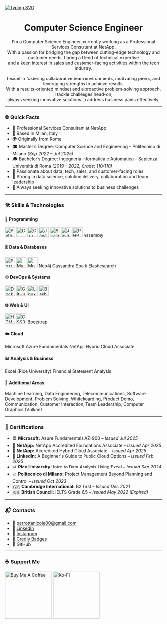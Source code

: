 <a href="https://git.io/typing-svg">
  <img src="https://readme-typing-svg.demolab.com?font=Fira+Code&size=32&duration=3500&pause=1000&color=C084FC&vCenter=true&width=900&height=45&lines=Hey+there%2C+I'm+Nicole.+Welcome+to+my+profile!" alt="Typing SVG" />
</a>

<h1 align="center">Computer Science Engineer</h1>

<p align="center">
  I'm a Computer Science Engineer, currently working as a Professional Services Consultant at NetApp. <br>
  With a passion for bridging the gap between cutting-edge technology and customer needs, I bring a blend of technical expertise <br>
  and a keen interest in sales and customer-facing activities within the tech industry.
  <br><br>
  I excel in fostering collaborative team environments, motivating peers, and leveraging strengths to achieve results. <br>
  With a results-oriented mindset and a proactive problem-solving approach, I tackle challenges head-on, <br>
  always seeking innovative solutions to address business pains effectively.
</p>

---

### 🌐 Quick Facts

- 💼 Professional Services Consultant at NetApp  
- 📍 Based in Milan, Italy  
- 🌍 Originally from Rome  
- 🎓 Master’s Degree: Computer Science and Engineering – Politecnico di Milano *(Sep 2022 – Jul 2025)*  
- 🎓 Bachelor’s Degree: Ingegneria Informatica e Automatica – Sapienza Università di Roma *(2019 – 2022, Grade: 110/110)* 
- 💬 Passionate about data, tech, sales, and customer-facing roles  
- 🤝 Strong in data science, solution delivery, collaboration and team leadership  
- 🚀 Always seeking innovative solutions to business challenges  

---

### 🛠️ Skills & Technologies

#### 🧠 Programming

<p align="left">
  <img src="https://raw.githubusercontent.com/danielcranney/readme-generator/main/public/icons/skills/python-colored.svg" width="32" alt="Python" />
  <img src="https://raw.githubusercontent.com/danielcranney/readme-generator/main/public/icons/skills/c-colored.svg" width="32" alt="C" />
  <img src="https://raw.githubusercontent.com/danielcranney/readme-generator/main/public/icons/skills/cplusplus-colored.svg" width="32" alt="C++" />
  <img src="https://raw.githubusercontent.com/danielcranney/readme-generator/main/public/icons/skills/java-colored.svg" width="32" alt="Java" />
  <img src="https://raw.githubusercontent.com/danielcranney/readme-generator/main/public/icons/skills/scala-colored.svg" width="32" alt="Scala" />
  <img src="https://raw.githubusercontent.com/danielcranney/readme-generator/main/public/icons/skills/javascript-colored.svg" width="32" alt="JavaScript" />
  <img src="https://raw.githubusercontent.com/danielcranney/readme-generator/main/public/icons/skills/php-colored.svg" width="32" alt="PHP" />
  <span>Assembly</span>
</p>

#### 🗄️ Data & Databases

<p align="left">
  <img src="https://raw.githubusercontent.com/danielcranney/readme-generator/main/public/icons/skills/postgresql-colored.svg" width="32" alt="PostgreSQL" />
  <img src="https://raw.githubusercontent.com/danielcranney/readme-generator/main/public/icons/skills/mysql-colored.svg" width="32" alt="MySQL" />
  <img src="https://raw.githubusercontent.com/danielcranney/readme-generator/main/public/icons/skills/mongodb-colored.svg" width="32" alt="MongoDB" />
  <span>Neo4j</span>
  <span>Cassandra</span>
  <span>Spark</span>
  <span>Elasticsearch</span>
</p>

#### ⚙️ DevOps & Systems

<p align="left">
  <img src="https://raw.githubusercontent.com/danielcranney/readme-generator/main/public/icons/skills/docker-colored.svg" width="32" alt="Docker" />
  <img src="https://raw.githubusercontent.com/danielcranney/readme-generator/main/public/icons/skills/github-colored.svg" width="32" alt="GitHub" />
  <img src="https://raw.githubusercontent.com/danielcranney/readme-generator/main/public/icons/skills/linux-colored.svg" width="32" alt="Linux" />
  <img src="https://raw.githubusercontent.com/danielcranney/readme-generator/main/public/icons/skills/gnubash.svg" width="32" alt="Bash" />
</p>

#### 🌐 Web & UI

<p align="left">
  <img src="https://raw.githubusercontent.com/danielcranney/readme-generator/main/public/icons/skills/html5-colored.svg" width="32" alt="HTML5" />
  <img src="https://raw.githubusercontent.com/danielcranney/readme-generator/main/public/icons/skills/css3-colored.svg" width="32" alt="CSS3" />
  <span>Bootstrap</span>
</p>

#### ☁️ Cloud

<p align="left">
  <span>Microsoft Azure Fundamentals</span>
  <span>NetApp Hybrid Cloud Associate</span>
</p>

#### 📊 Analysis & Business

<p align="left">
  <span>Excel (Rice University)</span>
  <span>Financial Statement Analysis</span>
</p>

#### 📌 Additional Areas

<p align="left">
  <span>Machine Learning</span>, <span>Data Engineering</span>, <span>Telecommunications</span>, <span>Software Development</span>, <span>Problem Solving</span>, <span>Whiteboarding</span>, <span>Product Demo</span>, <span>Communication</span>, <span>Customer Interaction</span>, <span>Team Leadership</span>, <span>Computer Graphics (Vulkan)</span>
</p>

---

### 📜 Certifications

- 🟦 **Microsoft:** Azure Fundamentals AZ-900 – *Issued Jul 2025*  
- 💾 **NetApp:** NetApp Accredited Foundations Associate – *Issued Apr 2025*  
- 💾 **NetApp:** Accredited Hybrid Cloud Associate – *Issued Apr 2025*  
- 📘 **LinkedIn:** A Beginner's Guide to Public Cloud Options – *Issued Feb 2025*  
- 📊 **Rice University:** Intro to Data Analysis Using Excel – *Issued Sep 2024*  
- 📈 **Politecnico di Milano:** Project Management Beyond Planning and Control – *Issued Oct 2023*  
- 🇬🇧 **Cambridge International:** B2 First – *Issued Dec 2021*  
- 🇬🇧 **British Council:** IELTS Grade 6.5 – *Issued May 2022 (Expired)*  

---

### 📬 Contacts

- 📧 [perrottanicole00@gmail.com](mailto:perrottanicole00@gmail.com)
- 💼 [LinkedIn](https://www.linkedin.com/in/nicole-perrotta-117693201/)
- 📸 [Instagram](https://www.instagram.com/nicole_perrotta7/)  
- 🏅 [Credly Badges](https://www.credly.com/users/nicole-perrotta.445990ef/)
- 🐙 [GitHub](https://github.com/NicolePerrotta)

---

### ☕ Support Me

<p>
  <a href="https://www.buymeacoffee.com/yourusername">
    <img src="https://cdn.buymeacoffee.com/buttons/v2/default-yellow.png" width="150" alt="Buy Me A Coffee" />
  </a>
  <a href="https://www.ko-fi.com/yourusername">
    <img src="https://storage.ko-fi.com/cdn/kofi2.png?v=3" width="150" alt="Ko-Fi" />
  </a>
</p>
